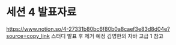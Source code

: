 # 세션 4 발표자료 

https://www.notion.so/4-27331b80bc6f80b0a8caef3e83d8d04e?source=copy_link
스터디 발표 후 제거 예정
김영한의 자바 고급 1 참고